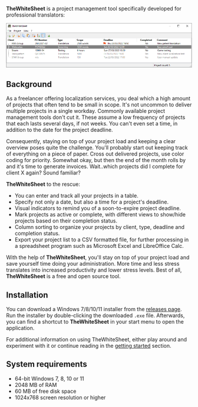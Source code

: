 **TheWhiteSheet** is a project management tool specifically developed for professional translators:

![](images/main_window_showcase.png)



## Background

As a freelancer offering localization services, you deal which a high amount of projects that often tend to be small in scope. It's not uncommon to deliver multiple projects in a single workday. Commonly available project management tools don't cut it. These assume a low frequency of projects that each lasts several days, if not weeks. You can't even set a time, in addition to the date for the project deadline. 

Consequently, staying on top of your project load and keeping a clear overview poses quite the challenge. You'll probably start out keeping track of everything on a piece of paper. Cross out delivered projects, use color coding for priority. Somewhat okay, but then the end of the month rolls by and it's time to generate invoices. Wait..which projects did I complete for client X again? Sound familiar?

**TheWhiteSheet** to the rescue:

* You can enter and track all your projects in a table.
* Specify not only a date, but also a time for a project's deadline.
* Visual indicators to remind you of a soon-to-expire project deadline.
* Mark projects as active or complete, with different views to show/hide projects based on their completion status.
* Column sorting to organize your projects by client, type, deadline and completion status.
* Export your project list to a CSV formatted file, for further processing in a spreadsheet program such as  Microsoft Excel and LibreOffice Calc.

With the help of **TheWhiteSheet**, you'll stay on top of your project load and save yourself time doing your administration. More time and less stress translates into increased productivity and lower stress levels. Best of all, **TheWhiteSheet** is a free and open source tool.

## Installation

You can download a Windows 7/8/10/11 installer from the [releases page](https://github.com/kruizer23/thewhitesheet/releases). Run the installer by double-clicking the downloaded `.exe` file. Afterwards, you can find a shortcut to **TheWhiteSheet** in your start menu to open the application.

For additional information on using TheWhiteSheet, either play around and experiment with it or continue reading in the [getting started](getting_started.md) section.

## System requirements

* 64-bit Windows 7, 8, 10 or 11
* 2048 MB of RAM
* 60 MB of free disk space
* 1024x768 screen resolution or higher

